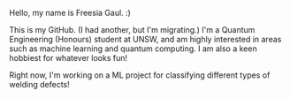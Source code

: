 Hello, my name is Freesia Gaul. :)

This is my GitHub. (I had another, but I'm migrating.) I'm a Quantum Engineering (Honours) student at UNSW, and am highly interested in areas such as machine learning and quantum computing. I am also a keen hobbiest for whatever looks fun!

Right now, I'm working on a ML project for classifying different types of welding defects!
